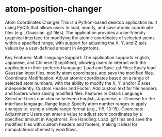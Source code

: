 # atom-position-changer
Atom Coordinates Changer
This is a Python-based desktop application built using PyQt5 that allows users to load, modify, and save atomic coordinate files (e.g., Gaussian .gjf files). The application provides a user-friendly graphical interface for modifying the atomic coordinates of selected atoms within a specified range, with support for adjusting the X, Y, and Z axis values by a user-defined amount in Angstroms.

Key Features:
Multi-language Support: The application supports English, Japanese, and Chinese (Simplified), allowing users to interact with the application in their preferred language.
Load and Save .gjf Files: Easily load Gaussian input files, modify atom coordinates, and save the modified files.
Coordinate Modification: Adjust atomic coordinates based on a range of selected atom numbers, with the ability to modify the X, Y, and/or Z axes independently.
Custom Header and Footer: Add custom text for file headers and footers when saving modified files.
Features in Detail:
Language Selector: Users can choose between English, Japanese, or Chinese for the interface language.
Range Input: Specify atom number ranges to apply changes to, using a simple range format (e.g., 1-5, 10-15).
Coordinate Adjustment: Users can enter a value to adjust atom coordinates by a specified amount in Angstroms.
File Handling: Load .gjf files and save the modified files with custom headers and footers, making it ideal for computational chemistry workflows.
